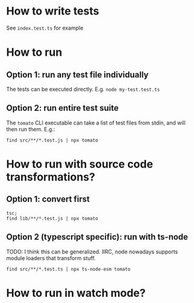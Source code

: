 # How to write tests

See `index.test.ts` for example

# How to run
## Option 1: run any test file individually

The tests can be executed directly. E.g. `node my-test.test.ts`

## Option 2: run entire test suite

The `tomato` CLI executable can take a list of test files from stdin, and will then run them. E.g.:

```
find src/**/*.test.js | npx tomato
```

# How to run with source code transformations?
## Option 1: convert first

```
tsc;
find lib/**/*.test.js | npx tomato
```

## Option 2 (typescript specific): run with ts-node
TODO: I think this can be generalized. IIRC, node nowadays supports module loaders that transform stuff.
```
find src/**/*.test.ts | npx ts-node-esm tomato
```

# How to run in watch mode?


